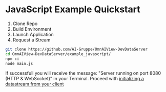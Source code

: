 # JavaScript Example Quickstart
1) Clone Repo
2) Build Environment
3) Launch Application
4) Request a Stream

```sh
git clone https://github.com/AI-Gruppe/OmnAIView-DevDataServer
cd OmnAIView-DevDataServer/example_javascript/
npm ci
node main.js
```

If successfull you will receive the message: "Server running on port 8080 (HTTP & WebSocket)" in your Terminal.
Proceed with [initializing a datastream from your client](../README.md#initializing-a-datastream)
